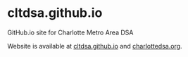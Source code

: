 # cltdsa.github.io
GitHub.io site for Charlotte Metro Area DSA

Website is available at [cltdsa.github.io](https://cltdsa.github.io/) and [charlottedsa.org](https://charlottedsa.org).